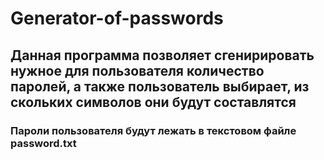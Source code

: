 # Generator-of-passwords
## Данная программа позволяет сгенирировать нужное для пользователя количество паролей, а также пользователь выбирает, из скольких символов они будут составлятся
### Пароли пользователя будут лежать в текстовом файле password.txt
